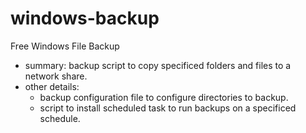 # windows-backup
Free Windows File Backup

  - summary: backup script to copy specificed folders and files to a network share.
  - other details:
    - backup configuration file to configure directories to backup.
    - script to install scheduled task to run backups on a specificed schedule.

